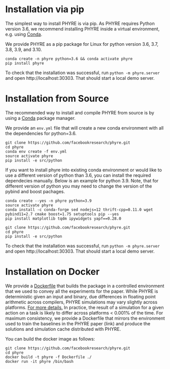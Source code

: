 # Installation via pip

 The simplest way to install PHYRE is via pip. As PHYRE requires Python version 3.6, we recommend installing PHYRE inside a virtual environment, e.g. using [Conda](https://docs.conda.io/en/latest/).

 We provide PHYRE as a pip package for Linux for python version 3.6, 3.7, 3.8, 3.9, and 3.10.

```(bash)
conda create -n phyre python=3.6 && conda activate phyre
pip install phyre
```

  To check that the installation was successful, run `python -m phyre.server` and open http://localhost:30303. That should start a local demo server.

 # Installation from Source
The recommended way to install and compile PHYRE from source is by using a [Conda](https://docs.conda.io/en/latest/) package manager.


We provide an `env.yml` file that will create a new conda environment with all the dependencies for python=3.6.

 ```(bash)
git clone https://github.com/facebookresearch/phyre.git
cd phyre
conda env create -f env.yml
source activate phyre
pip install -e src/python
```

If you want to install phyre into existing conda environment or would like to use a different version of python than 3.6, you can install the required dependecies manually. Below is an example for python 3.9. Note, that for different version of python you may need to change the version of the pybind and boost pachages.

```(bash)
conda create --yes -n phyre python=3.9
source activate phyre
conda install -c conda-forge sed nodejs=12 thrift-cpp=0.11.0 wget pybind11=2.7 cmake boost=1.75 setuptools pip --yes
pip install matplotlib tqdm ipywidgets yapf==0.28.0

git clone https://github.com/facebookresearch/phyre.git
cd phyre
pip install -e src/python
```

  To check that the installation was successful, run `python -m phyre.server` and open http://localhost:30303. That should start a local demo server.


 # Installation on Docker
We provide a [Dockerfile](Dockerfile) that builds the package in a controlled environment that we used to convey all the experiments for the paper.
While PHYRE is deterministic given an input and binary, due differences in floating point arithmetic across compilers, PHYRE simulations may vary slightly across platforms. [For more details.](https://github.com/erincatto/Box2D/wiki/FAQ#is-box2d-deterministic) In practice, the result of a simulation for a given action on a task is likely to differ across platforms < 0.001% of the time. For maximum consistency, we provide a Dockerfile that mirrors the environment used to train the baselines in the PHYRE paper (link) and produce the solutions and simulation cache distributed with PHYRE.

 You can build the docker image as follows:
```(bash)
git clone https://github.com/facebookresearch/phyre.git
cd phyre
docker build -t phyre -f Dockerfile ./
docker run -it phyre /bin/bash
```
